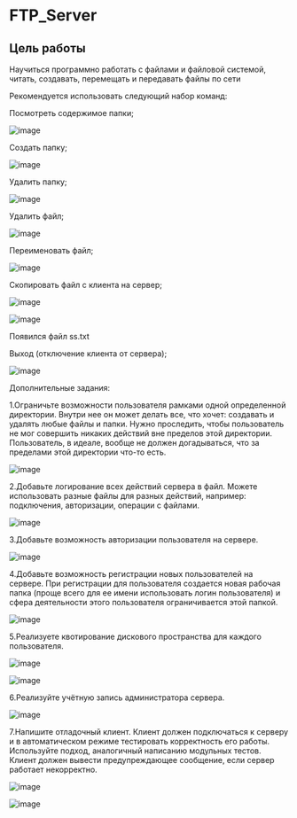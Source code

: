 # FTP_Server
## Цель работы
Научиться программно работать с файлами и файловой системой, читать, создавать, перемещать и передавать файлы по сети

Рекомендуется использовать следующий набор команд:

Посмотреть содержимое папки;

![image](https://user-images.githubusercontent.com/70855182/145109192-9a1af1ad-4724-45d3-beda-842c66273d68.png)

Создать папку;

![image](https://user-images.githubusercontent.com/70855182/145112706-fd145a23-dfff-4343-aab7-4d7353aa01dd.png)

Удалить папку;

![image](https://user-images.githubusercontent.com/70855182/145112736-b4125e1e-b396-423a-a74a-f65128ca10db.png)

Удалить файл;

![image](https://user-images.githubusercontent.com/70855182/145112796-f30562ef-2b65-4a4f-a80c-4766c17dc018.png)

Переименовать файл;

![image](https://user-images.githubusercontent.com/70855182/145112882-1a5192f1-7f5c-4c96-abed-e28fb8366612.png)

Скопировать файл с клиента на сервер;

![image](https://user-images.githubusercontent.com/70855182/145113124-a8cd71f9-7687-494f-9037-f5441fe74820.png)

![image](https://user-images.githubusercontent.com/70855182/145113222-9c52a0a7-0d87-4be7-bbd2-97364403c851.png)

Появился файл ss.txt

Выход (отключение клиента от сервера);

![image](https://user-images.githubusercontent.com/70855182/145112956-83fc3e2d-9a63-4190-bd0a-22d3424f9b4a.png)
 
Дополнительные задания:

1.Ограничьте возможности пользователя рамками одной определенной директории. Внутри нее он может делать все, что хочет: создавать и удалять любые файлы и папки. Нужно проследить, чтобы пользователь не мог совершить никаких действий вне пределов этой директории. Пользователь, в идеале, вообще не должен догадываться, что за пределами этой директории что-то есть.

![image](https://user-images.githubusercontent.com/70855182/145113589-32deceb0-713f-4ceb-b408-5fdbd6a68f08.png)

2.Добавьте логирование всех действий сервера в файл. Можете использовать разные файлы для разных действий, например: подключения, авторизации, операции с файлами.

![image](https://user-images.githubusercontent.com/70855182/145113665-4b46359b-0990-4dc5-b021-a9a7e98f1244.png)

3.Добавьте возможность авторизации пользователя на сервере.

![image](https://user-images.githubusercontent.com/70855182/145113728-c6cd4102-d87d-4dc1-aef1-7f293fa1a024.png)

4.Добавьте возможность регистрации новых пользователей на сервере. При регистрации для пользователя создается новая рабочая папка (проще всего для ее имени использовать логин пользователя) и сфера деятельности этого пользователя ограничивается этой папкой.

![image](https://user-images.githubusercontent.com/70855182/145113828-45de47ac-64db-40df-95ed-36f1d6129dde.png)

5.Реализуете квотирование дискового пространства для каждого пользователя.

![image](https://user-images.githubusercontent.com/70855182/145273951-87b985a9-4cc8-483b-8da1-1eb966755635.png)

![image](https://user-images.githubusercontent.com/70855182/145113874-b7bc4def-d471-4580-a8fb-4c023c2f7f46.png)

6.Реализуйте учётную запись администратора сервера. 

![image](https://user-images.githubusercontent.com/70855182/145113985-d5d72e7f-9cfc-4c19-a801-97ab23b066b0.png)

7.Напишите отладочный клиент. Клиент должен подключаться к серверу и в автоматическом режиме тестировать корректность его работы. Используйте подход, аналогичный написанию модульных тестов. Клиент должен вывести предупреждающее сообщение, если сервер работает некорректно.

![image](https://user-images.githubusercontent.com/70855182/145114831-6fabd361-ad32-4dad-bc47-213dd700aff9.png)

![image](https://user-images.githubusercontent.com/70855182/145114474-06468f7e-e13a-4438-bbce-4c974a80c8c0.png)
